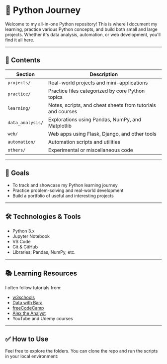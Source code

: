 # 🐍 Python Journey

Welcome to my all-in-one Python repository! This is where I document my learning, practice various Python concepts, and build both small and large projects. Whether it's data analysis, automation, or web development, you'll find it all here.

---

## 📌 Contents

| Section        | Description                                                  |
|----------------|--------------------------------------------------------------|
| `projects/`     | Real-world projects and mini-applications                    |
| `practice/`     | Practice files categorized by core Python topics            |
| `learning/`     | Notes, scripts, and cheat sheets from tutorials and courses |
| `data_analysis/`| Explorations using Pandas, NumPy, and Matplotlib            |
| `web/`          | Web apps using Flask, Django, and other tools               |
| `automation/`   | Automation scripts and utilities                             |
| `others/`       | Experimental or miscellaneous code                          |

---

## 🎯 Goals

- To track and showcase my Python learning journey
- Practice problem-solving and real-world development
- Build a portfolio of useful and interesting projects

---

## 🛠️ Technologies & Tools

- Python 3.x
- Jupyter Notebook
- VS Code
- Git & GitHub
- Libraries: Pandas, NumPy, etc.

---

## 📚 Learning Resources

I often follow tutorials from:
- [w3schools](https://www.w3schools.com/python/default.asp)
- [Data with Bara](https://www.youtube.com/@DataWithBaraa)
- [freeCodeCamp](https://www.freecodecamp.org/)
- [Alex the Analyst](https://www.youtube.com/@AlexTheAnalyst)
- YouTube and Udemy courses

---

## ✅ How to Use

Feel free to explore the folders. You can clone the repo and run the scripts in your local environment:


